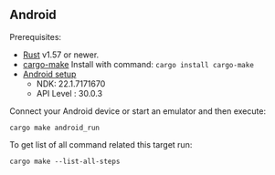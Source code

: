 ## Android

Prerequisites:

- [Rust](https://www.rust-lang.org/) v1.57 or newer.
- [cargo-make](https://github.com/sagiegurari/cargo-make)
  Install with command: ```cargo install cargo-make```
- [Android setup](https://github.com/dodorare/crossbow/wiki)
  * NDK: 22.1.7171670
  * API Level : 30.0.3

Connect your Android device or start an emulator and then execute:

```
cargo make android_run
```

To get list of all command related this target run:

```
cargo make --list-all-steps
```
